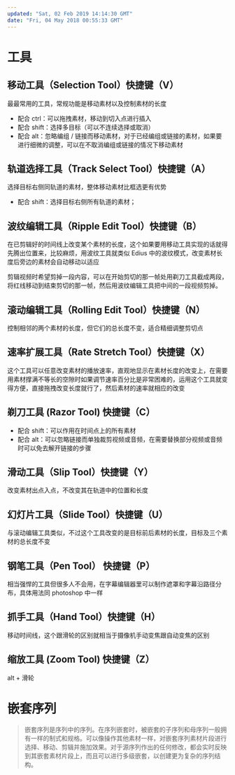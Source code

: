 ```yaml
---
updated: "Sat, 02 Feb 2019 14:14:30 GMT"
date: "Fri, 04 May 2018 00:55:33 GMT"
---
```


# 工具

## 移动工具（Selection Tool）快捷键（V）

最最常用的工具，常规功能是移动素材以及控制素材的长度

- 配合 ctrl：可以拖拽素材，移动到切入点进行插入
- 配合 shift：选择多目标（可以不连续选择或取消）
- 配合 alt：忽略编组 / 链接而移动素材，对于已经编组或链接的素材，如果要进行细微的调整，可以在不取消编组或链接的情况下移动素材

## 轨道选择工具（Track Select Tool）快捷键（A）

选择目标右侧同轨道的素材，整体移动素材比框选更有优势

- 配合 shift：选择目标右侧所有轨道的素材；

## 波纹编辑工具（Ripple Edit Tool）快捷键（B）

在已剪辑好的时间线上改变某个素材的长度，这个如果要用移动工具实现的话就得先腾出位置来，比较麻烦，用波纹工具就类似 Edius 中的波纹模式，改变素材长度后旁边的素材会自动移动以适应

剪辑视频时希望剪掉一段内容，可以在开始剪切的那一帧处用剃刀工具截成两段，将红线移动到结束剪切的那一帧，然后用波纹编辑工具把中间的一段视频剪掉。

## 滚动编辑工具（Rolling Edit Tool）快捷键（N）

控制相邻的两个素材的长度，但它们的总长度不变，适合精细调整剪切点

## 速率扩展工具（Rate Stretch Tool）快捷键（X）

这个工具可以任意改变素材的播放速率，直观地显示在素材长度的改变上，在需要用素材撑满不等长的空隙时如果调节速率百分比是非常困难的，运用这个工具就变得方便，直接拖拽改变长度就行了，然后素材的速率就相应的改变

## 剃刀工具 (Razor Tool) 快捷键（C）

- 配合 shift：可以作用在时间点上的所有素材
- 配合 alt：可以忽略链接而单独裁剪视频或音频，在需要替换部分视频或音频时可以免去解开链接的步骤

## 滑动工具（Slip Tool）快捷键（Y）

改变素材出点入点，不改变其在轨道中的位置和长度

## 幻灯片工具（Slide Tool）快捷键（U）

与滚动编辑工具类似，不过这个工具改变的是目标前后素材的长度，目标及三个素材的总长度不变

## 钢笔工具（Pen Tool） 快捷键（P）

相当强悍的工具但很多人不会用，在字幕编辑器里可以制作遮罩和字幕沿路径分布，具体用法同 photoshop 中一样

## 抓手工具（Hand Tool）快捷键（H）

移动时间线，这个跟滑轮的区别就相当于摄像机手动变焦跟自动变焦的区别

## 缩放工具 (Zoom Tool) 快捷键（Z）

alt + 滑轮

# 嵌套序列

> 嵌套序列是序列中的序列。在序列嵌套时，被嵌套的子序列和母序列一般拥有一样的制式和规格。可以像操作其他素材一样，对嵌套序列素材片段进行选择、移动、剪辑并施加效果。对于源序列作出的任何修改，都会实时反映到其嵌套素材片段上，而且可以进行多级嵌套，以创建更为复杂的序列结构。

